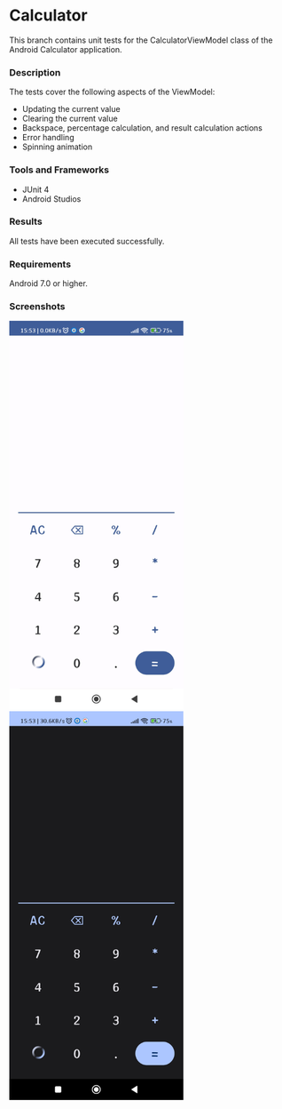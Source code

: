 # Calculator

This branch contains unit tests for the CalculatorViewModel class of the Android Calculator application.

### Description

The tests cover the following aspects of the ViewModel:

- Updating the current value
- Clearing the current value
- Backspace, percentage calculation, and result calculation actions
- Error handling
- Spinning animation

### Tools and Frameworks

- JUnit 4
- Android Studios

### Results

All tests have been executed successfully.

### Requirements

Android 7.0 or higher.

### Screenshots

<div>
<img src = "screenshots/screenshot-light-theme.jpg" height= "700" alt="Main Screen">
<img src = "screenshots/screenshot-dark-theme.jpg" height= "700" alt="Main Screen">
</div>
